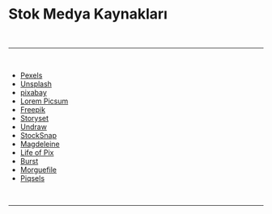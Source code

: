 # Stok Medya Kaynakları

<br>

---

<br>

- [Pexels](https://www.pexels.com/)
- [Unsplash](https://unsplash.com/)
- [pixabay](https://pixabay.com/)
- [Lorem Picsum](https://picsum.photos/)
- [Freepik](https://www.freepik.com/)
- [Storyset](https://storyset.com/)
- [Undraw](https://undraw.co/illustrations)
- [StockSnap](https://stocksnap.io/)
- [Magdeleine](https://magdeleine.co/)
- [Life of Pix](https://www.lifeofpix.com/)
- [Burst](https://burst.shopify.com/)
- [Morguefile](https://morguefile.com/)
- [Piqsels](https://www.piqsels.com/)

<br>

---
